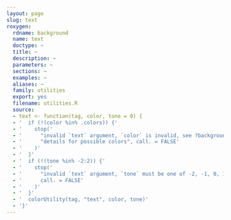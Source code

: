 ```yaml
---
layout: page
slug: text
roxygen:
  rdname: background
  name: text
  doctype: ~
  title: ~
  description: ~
  parameters: ~
  sections: ~
  examples: ~
  aliases: ~
  family: utilities
  export: yes
  filename: utilities.R
  source:
  - text <- function(tag, color, tone = 0) {
  - '  if (!(color %in% .colors)) {'
  - '    stop('
  - '      "invalid `text` argument, `color` is invalid, see ?background ",'
  - '      "details for possible colors", call. = FALSE'
  - '    )'
  - '  }'
  - '  if (!(tone %in% -2:2)) {'
  - '    stop('
  - '      "invalid `text` argument, `tone` must be one of -2, -1, 0, 1, or 2",'
  - '      call. = FALSE'
  - '    )'
  - '  }'
  - '  colorUtility(tag, "text", color, tone)'
  - '}'
---
```

